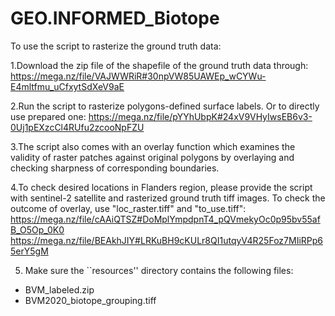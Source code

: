 # GEO.INFORMED_Biotope
To use the script to rasterize the ground truth data:

1.Download the zip file of the shapefile of the ground truth data through: https://mega.nz/file/VAJWWRiR#30npVW85UAWEp_wCYWu-E4mltfmu_uCfxytSdXeV9aE

2.Run the script to rasterize polygons-defined surface labels. Or to directly use prepared one: https://mega.nz/file/pYYhUbpK#24xV9VHyIwsEB6v3-0Uj1pEXzcCl4RUfu2zcooNpFZU

3.The script also comes with an overlay function which examines the validity of raster patches against original polygons by overlaying and checking sharpness of corresponding boundaries.

4.To check desired locations in Flanders region, please provide the script with sentinel-2 satellite and rasterized ground truth tiff images. To check the outcome of overlay, use "loc_raster.tiff" and "to_use.tiff": 
https://mega.nz/file/cAAiQTSZ#DoMplYmpdpnT4_pQVmekyOc0p95bv55afB_O5Op_0K0
https://mega.nz/file/BEAkhJIY#LRKuBH9cKULr8QI1utqyV4R25Foz7MIiRPp65erY5gM

5. Make sure the ``resources'' directory contains the following files:
  - BVM_labeled.zip
  - BVM2020_biotope_grouping.tiff
